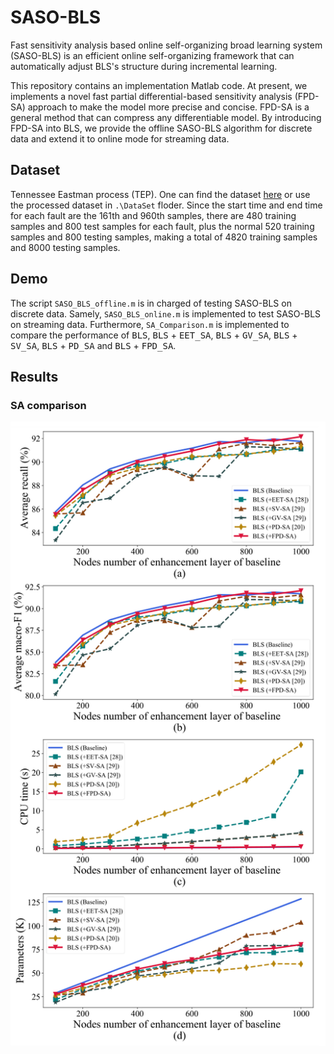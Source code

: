 # SASO-BLS

Fast sensitivity analysis based online self-organizing broad learning system (SASO-BLS) is an efficient online self-organizing framework that can automatically adjust BLS's structure during incremental learning.

This repository contains an implementation Matlab code. At present, we implements a novel fast partial differential-based sensitivity analysis (FPD-SA) approach to make the model more precise and concise. FPD-SA is a general method that can compress any differentiable model. By introducing FPD-SA into BLS, we provide the offline SASO-BLS algorithm for discrete data and extend it to online mode for streaming data.

## Dataset

Tennessee Eastman process (TEP). One can find the dataset [here](https://github.com/YKatser/CPDE/tree/master/TEP_data) or use the processed dataset in `.\DataSet` floder. Since the start time and end time  for each fault are the 161th and 960th samples, there are 480  training samples and 800 test samples for each fault, plus the  normal 520 training samples and 800 testing samples, making  a total of 4820 training samples and 8000 testing samples.

## Demo

The script `SASO_BLS_offline.m` is in charged of testing SASO-BLS on discrete data. Samely, `SASO_BLS_online.m` is implemented to test SASO-BLS on streaming data. Furthermore, `SA_Comparison.m` is implemented to compare the performance of <kbd>BLS</kbd>, <kbd>BLS</kbd> + <kbd>EET_SA</kbd>, <kbd>BLS</kbd> + <kbd>GV_SA</kbd>, <kbd>BLS</kbd> + <kbd>SV_SA</kbd>, <kbd>BLS</kbd> + <kbd>PD_SA</kbd> and <kbd>BLS</kbd> + <kbd>FPD_SA</kbd>.

## Results

### SA comparison
![Alt text](https://github.com/yilingo/SASO-BLS/blob/main/results_img/SA_comparison.png)
